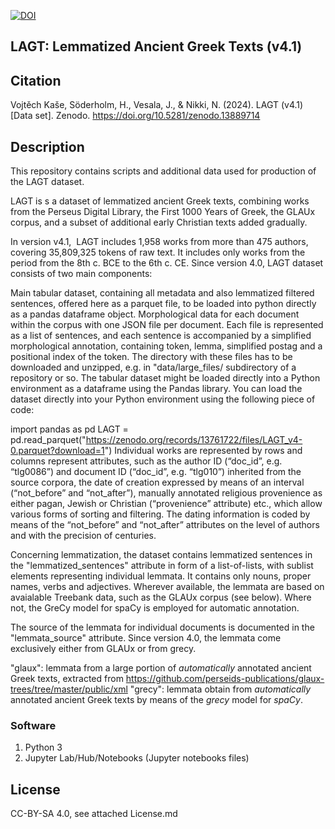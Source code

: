 [![DOI](https://zenodo.org/badge/DOI/10.5281/zenodo.13889714.svg)](https://doi.org/10.5281/zenodo.13889714)

LAGT: Lemmatized Ancient Greek Texts (v4.1)
------------------------------------

## Citation

Vojtěch Kaše, Söderholm, H., Vesala, J., & Nikki, N. (2024). LAGT (v4.1) [Data set]. Zenodo. https://doi.org/10.5281/zenodo.13889714

## Description

This repository contains scripts and additional data used for production of the LAGT dataset.

LAGT is s a dataset of lemmatized ancient Greek texts, combining works from the Perseus Digital Library, the First 1000 Years of Greek, the GLAUx corpus, and a subset of additional early Christian texts added gradually.

In version v4.1,  LAGT includes 1,958 works from more than 475 authors, covering 35,809,325 tokens of raw text. It includes only works from the period from the 8th c. BCE to the 6th c. CE. Since version 4.0, LAGT dataset consists of two main components:

Main tabular dataset, containing all metadata and also lemmatized filtered sentences, offered here as a parquet file, to be loaded into python directly as a pandas dataframe object.
Morphological data for each document within the corpus with one JSON file per document. Each file is represented as a list of sentences, and each sentence is accompanied by a simplified morphological annotation, containing token, lemma, simplified postag and a positional index of the token. The directory with these files has to be downloaded and unzipped, e.g. in "data/large_files/ subdirectory of a repository or so.
The tabular dataset might be loaded directly into a Python environment as a dataframe using the Pandas library. You can load the dataset directly into your Python environment using the following piece of code:

import pandas as pd
LAGT = pd.read_parquet("https://zenodo.org/records/13761722/files/LAGT_v4-0.parquet?download=1")
Individual works are represented by rows and columns represent attributes, such as the author ID (“doc_id”, e.g. “tlg0086”) and document ID (“doc_id”, e.g. “tlg010”) inherited from the source corpora, the date of creation expressed by means of an interval (“not_before” and “not_after”), manually annotated religious provenience as either pagan, Jewish or Christian (“provenience” attribute) etc., which allow various forms of sorting and filtering. The dating information is coded by means of the “not_before” and “not_after” attributes on the level of authors and with the precision of centuries.

Concerning lemmatization, the dataset contains lemmatized sentences in the "lemmatized_sentences" attribute in form of a list-of-lists, with sublist elements representing individual lemmata. It contains only nouns, proper names, verbs and adjectives.
Wherever available, the lemmata are based on avaialable Treebank data, such as the GLAUx corpus (see below).
Where not, the GreCy model for spaCy is employed for automatic annotation.

The source of the lemmata for individual documents is documented in the "lemmata_source" attribute. Since version 4.0, the lemmata come exclusively either from GLAUx or from grecy.

"glaux": lemmata from a large portion of *automatically* annotated ancient Greek texts, extracted from https://github.com/perseids-publications/glaux-trees/tree/master/public/xml
"grecy": lemmata obtain from *automatically* annotated ancient Greek texts by means of the *grecy* model for *spaCy*.

### Software

1. Python 3
2. Jupyter Lab/Hub/Notebooks (Jupyter notebooks files)


## License

CC-BY-SA 4.0, see attached License.md
